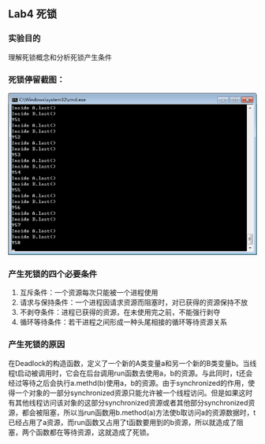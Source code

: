 ## Lab4 死锁
### 实验目的
理解死锁概念和分析死锁产生条件
### 死锁停留截图：

![](https://github.com/lanchm3/ES2016_14353128/blob/master/Deadlock.png)

### 产生死锁的四个必要条件
1. 互斥条件：一个资源每次只能被一个进程使用
2. 请求与保持条件：一个进程因请求资源而阻塞时，对已获得的资源保持不放
3. 不剥夺条件：进程已获得的资源，在未使用完之前，不能强行剥夺
4. 循环等待条件：若干进程之间形成一种头尾相接的循环等待资源关系
### 产生死锁的原因
在Deadlock的构造函数，定义了一个新的A类变量a和另一个新的B类变量b。当线程t启动被调用时，它会在后台调用run函数去使用a，b的资源。与此同时，t还会经过等待之后会执行a.methd(b)使用a，b的资源。由于synchronized的作用，使得一个对象的一部分synchronized资源只能允许被一个线程访问。但是如果这时有其他线程访问该对象的这部分synchronized资源或者其他部分synchronized资源，都会被阻塞，所以当run函数用b.method(a)方法使b取访问a的资源数据时，t已经占用了a资源，而run函数又占用了t函数要用到的b资源，所以就造成了阻塞，两个函数都在等待资源，这就造成了死锁。